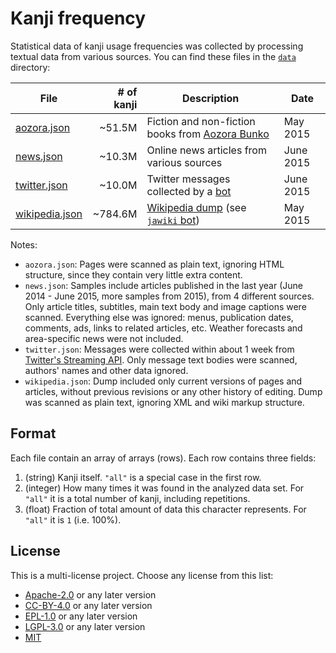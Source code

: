 # Kanji frequency

Statistical data of kanji usage frequencies was collected by processing textual data from various sources. You can find these files in the [`data`](data) directory:

| File                                  | # of kanji | Description                                               | Date      |
| ------------------------------------- | ---------: | --------------------------------------------------------- | --------- |
| [aozora.json](data/aozora.json)       |     ~51.5M | Fiction and non-fiction books from [Aozora Bunko][aozora] | May 2015  |
| [news.json](data/news.json)           |     ~10.3M | Online news articles from various sources                 | June 2015 |
| [twitter.json](data/twitter.json)     |     ~10.0M | Twitter messages collected by a [bot][twitter-bot]        | June 2015 |
| [wikipedia.json](data/wikipedia.json) |    ~784.6M | [Wikipedia dump][wiki-dumps] (see [`jawiki` bot][jawiki]) | May 2015  |

Notes:

- `aozora.json`: Pages were scanned as plain text, ignoring HTML structure, since they contain very little extra content.
- `news.json`: Samples include articles published in the last year (June 2014 - June 2015, more samples from 2015), from 4 different sources. Only article titles, subtitles, main text body and image captions were scanned. Everything else was ignored: menus, publication dates, comments, ads, links to related articles, etc. Weather forecasts and area-specific news were not included.
- `twitter.json`: Messages were collected within about 1 week from [Twitter's Streaming API][twitter-stream]. Only message text bodies were scanned, authors' names and other data ignored.
- `wikipedia.json`: Dump included only current versions of pages and articles, without previous revisions or any other history of editing. Dump was scanned as plain text, ignoring XML and wiki markup structure.

## Format

Each file contain an array of arrays (rows). Each row contains three fields:

1. (string) Kanji itself. `"all"` is a special case in the first row.
2. (integer) How many times it was found in the analyzed data set. For `"all"` it is a total number of kanji, including repetitions.
3. (float) Fraction of total amount of data this character represents. For `"all"` it is `1` (i.e. 100%).

## License

This is a multi-license project. Choose any license from this list:

- [Apache-2.0](http://www.apache.org/licenses/LICENSE-2.0) or any later version
- [CC-BY-4.0](http://creativecommons.org/licenses/by/4.0/) or any later version
- [EPL-1.0](https://www.eclipse.org/legal/epl-v10.html) or any later version
- [LGPL-3.0](http://www.gnu.org/licenses/lgpl-3.0.html) or any later version
- [MIT](http://opensource.org/licenses/MIT)

[aozora]: http://www.aozora.gr.jp/
[jawiki]: https://dumps.wikimedia.org/jawiki/
[jouyou]: https://en.wikipedia.org/wiki/J%C5%8Dy%C5%8D_kanji
[twitter-bot]: https://github.com/scriptin/twitter-kanji-frequency
[twitter-stream]: https://dev.twitter.com/streaming/overview
[wiki-dumps]: https://dumps.wikimedia.org/
